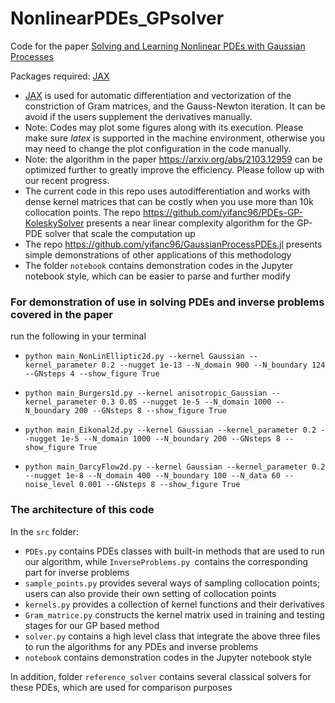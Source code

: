 # NonlinearPDEs_GPsolver
Code for the paper [Solving and Learning Nonlinear PDEs with Gaussian Processes](https://arxiv.org/abs/2103.12959)

Packages required: [JAX](https://github.com/google/jax)
- [JAX](https://github.com/google/jax) is used for automatic differentiation and vectorization of the constriction of Gram matrices, and the Gauss-Newton iteration. It can be avoid if the users supplement the derivatives manually.
- Note: Codes may plot some figures along with its execution. Please make sure *latex* is supported in the machine environment, otherwise you may need to change the plot configuration in the code manually.
- Note: the algorithm in the paper https://arxiv.org/abs/2103.12959 can be optimized further to greatly improve the efficiency. Please follow up with our recent progress.
- The current code in this repo uses autodifferentiation and works with dense kernel matrices that can be costly when you use more than 10k collocation points. The repo https://github.com/yifanc96/PDEs-GP-KoleskySolver presents a near linear complexity algorithm for the GP-PDE solver that scale the computation up
- The repo https://github.com/yifanc96/GaussianProcessPDEs.jl presents simple demonstrations of other applications of this methodology
- The folder `notebook` contains demonstration codes in the Jupyter notebook style, which can be easier to parse and further modify

### For demonstration of use in solving PDEs and inverse problems covered in the paper 
run the following in your terminal
- `python main_NonLinElliptic2d.py --kernel Gaussian --kernel_parameter 0.2 --nugget 1e-13 --N_domain 900 --N_boundary 124 --GNsteps 4 --show_figure True`
  
- `python main_Burgers1d.py --kernel anisotropic_Gaussian --kernel_parameter 0.3 0.05 --nugget 1e-5 --N_domain 1000 --N_boundary 200 --GNsteps 8 --show_figure True`
  
- `python main_Eikonal2d.py --kernel Gaussian --kernel_parameter 0.2 --nugget 1e-5 --N_domain 1000 --N_boundary 200 --GNsteps 8 --show_figure True`
  
- `python main_DarcyFlow2d.py --kernel Gaussian --kernel_parameter 0.2 --nugget 1e-8 --N_domain 400 --N_boundary 100 --N_data 60 --noise_level 0.001 --GNsteps 8 --show_figure True`


### The architecture of this code
In the `src` folder:
- `PDEs.py` contains PDEs classes with built-in methods that are used to run our algorithm, while `InverseProblems.py `contains the corresponding part for inverse problems
- `sample_points.py` provides several ways of sampling collocation points; users can also provide their own setting of collocation points
- `kernels.py` provides a collection of kernel functions and their derivatives
- `Gram_matrice.py` constructs the kernel matrix used in training and testing stages for our GP based method
- `solver.py` contains a high level class that integrate the above three files to run the algorithms for any PDEs and inverse problems
- `notebook` contains demonstration codes in the Jupyter notebook style

In addition, folder `reference_solver` contains several classical solvers for these PDEs, which are used for comparison purposes

